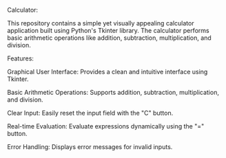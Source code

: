 Calculator:

This repository contains a simple yet visually appealing calculator application built using Python's Tkinter library. The calculator performs basic arithmetic operations like addition, subtraction, multiplication, and division.

Features:

Graphical User Interface: Provides a clean and intuitive interface using Tkinter.

Basic Arithmetic Operations: Supports addition, subtraction, multiplication, and division.

Clear Input: Easily reset the input field with the "C" button.

Real-time Evaluation: Evaluate expressions dynamically using the "=" button.

Error Handling: Displays error messages for invalid inputs.
